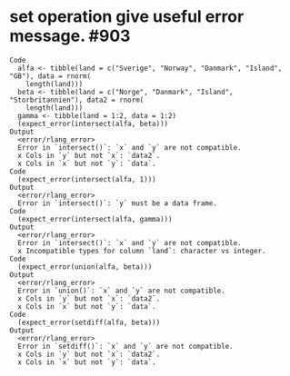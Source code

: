 # set operation give useful error message. #903

    Code
      alfa <- tibble(land = c("Sverige", "Norway", "Danmark", "Island", "GB"), data = rnorm(
        length(land)))
      beta <- tibble(land = c("Norge", "Danmark", "Island", "Storbritannien"), data2 = rnorm(
        length(land)))
      gamma <- tibble(land = 1:2, data = 1:2)
      (expect_error(intersect(alfa, beta)))
    Output
      <error/rlang_error>
      Error in `intersect()`: `x` and `y` are not compatible.
      x Cols in `y` but not `x`: `data2`.
      x Cols in `x` but not `y`: `data`.
    Code
      (expect_error(intersect(alfa, 1)))
    Output
      <error/rlang_error>
      Error in `intersect()`: `y` must be a data frame. 
    Code
      (expect_error(intersect(alfa, gamma)))
    Output
      <error/rlang_error>
      Error in `intersect()`: `x` and `y` are not compatible.
      x Incompatible types for column `land`: character vs integer.
    Code
      (expect_error(union(alfa, beta)))
    Output
      <error/rlang_error>
      Error in `union()`: `x` and `y` are not compatible.
      x Cols in `y` but not `x`: `data2`.
      x Cols in `x` but not `y`: `data`.
    Code
      (expect_error(setdiff(alfa, beta)))
    Output
      <error/rlang_error>
      Error in `setdiff()`: `x` and `y` are not compatible.
      x Cols in `y` but not `x`: `data2`.
      x Cols in `x` but not `y`: `data`.

